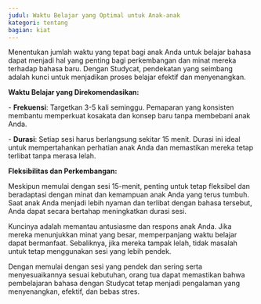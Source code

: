 ```yaml
---
judul: Waktu Belajar yang Optimal untuk Anak-anak
kategori: tentang
bagian: kiat
---
```

Menentukan jumlah waktu yang tepat bagi anak Anda untuk belajar bahasa dapat menjadi hal yang penting bagi perkembangan dan minat mereka terhadap bahasa baru. Dengan Studycat, pendekatan yang seimbang adalah kunci untuk menjadikan proses belajar efektif dan menyenangkan.

**Waktu Belajar yang Direkomendasikan:**

\- **Frekuensi**: Targetkan 3\-5 kali seminggu. Pemaparan yang konsisten membantu memperkuat kosakata dan konsep baru tanpa membebani anak Anda.

\- **Durasi**: Setiap sesi harus berlangsung sekitar 15 menit. Durasi ini ideal untuk mempertahankan perhatian anak Anda dan memastikan mereka tetap terlibat tanpa merasa lelah.

**Fleksibilitas dan Perkembangan:**

Meskipun memulai dengan sesi 15\-menit, penting untuk tetap fleksibel dan beradaptasi dengan minat dan kemampuan anak Anda yang terus tumbuh. Saat anak Anda menjadi lebih nyaman dan terlibat dengan bahasa tersebut, Anda dapat secara bertahap meningkatkan durasi sesi.

Kuncinya adalah memantau antusiasme dan respons anak Anda. Jika mereka menunjukkan minat yang besar, memperpanjang waktu belajar dapat bermanfaat. Sebaliknya, jika mereka tampak lelah, tidak masalah untuk tetap menggunakan sesi yang lebih pendek.

Dengan memulai dengan sesi yang pendek dan sering serta menyesuaikannya sesuai kebutuhan, orang tua dapat memastikan bahwa pembelajaran bahasa dengan Studycat tetap menjadi pengalaman yang menyenangkan, efektif, dan bebas stres.